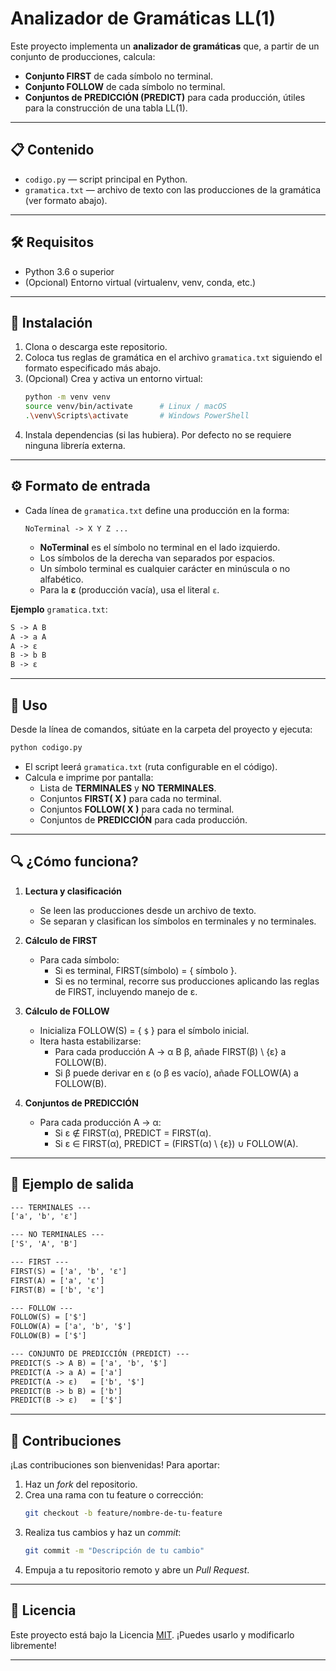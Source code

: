 # Analizador de Gramáticas LL(1)

Este proyecto implementa un **analizador de gramáticas** que, a partir de un conjunto de producciones, calcula:

- **Conjunto FIRST** de cada símbolo no terminal.
- **Conjunto FOLLOW** de cada símbolo no terminal.
- **Conjuntos de PREDICCIÓN (PREDICT)** para cada producción, útiles para la construcción de una tabla LL(1).

---

## 📋 Contenido

- `codigo.py` — script principal en Python.
- `gramatica.txt` — archivo de texto con las producciones de la gramática (ver formato abajo).

---

## 🛠 Requisitos

- Python 3.6 o superior
- (Opcional) Entorno virtual (virtualenv, venv, conda, etc.)

---

## 🚀 Instalación

1. Clona o descarga este repositorio.
2. Coloca tus reglas de gramática en el archivo `gramatica.txt` siguiendo el formato especificado más abajo.
3. (Opcional) Crea y activa un entorno virtual:
   ```bash
   python -m venv venv
   source venv/bin/activate      # Linux / macOS
   .\venv\Scripts\activate       # Windows PowerShell
   ```
4. Instala dependencias (si las hubiera). Por defecto no se requiere ninguna librería externa.

---

## ⚙️ Formato de entrada

- Cada línea de `gramatica.txt` define una producción en la forma:
  ```
  NoTerminal -> X Y Z ...
  ```
  - **NoTerminal** es el símbolo no terminal en el lado izquierdo.
  - Los símbolos de la derecha van separados por espacios.
  - Un símbolo terminal es cualquier carácter en minúscula o no alfabético.
  - Para la **ε** (producción vacía), usa el literal `ε`.

**Ejemplo** `gramatica.txt`:

```txt
S -> A B
A -> a A
A -> ε
B -> b B
B -> ε
```

---

## 📂 Uso

Desde la línea de comandos, sitúate en la carpeta del proyecto y ejecuta:

```bash
python codigo.py
```

- El script leerá `gramatica.txt` (ruta configurable en el código).
- Calcula e imprime por pantalla:
  - Lista de **TERMINALES** y **NO TERMINALES**.
  - Conjuntos **FIRST( X )** para cada no terminal.
  - Conjuntos **FOLLOW( X )** para cada no terminal.
  - Conjuntos de **PREDICCIÓN** para cada producción.

---

## 🔍 ¿Cómo funciona?

1. **Lectura y clasificación**

   - Se leen las producciones desde un archivo de texto.
   - Se separan y clasifican los símbolos en terminales y no terminales.

2. **Cálculo de FIRST**

   - Para cada símbolo:
     - Si es terminal, FIRST(símbolo) = { símbolo }.
     - Si es no terminal, recorre sus producciones aplicando las reglas de FIRST, incluyendo manejo de ε.

3. **Cálculo de FOLLOW**

   - Inicializa FOLLOW(S) = { `$` } para el símbolo inicial.
   - Itera hasta estabilizarse:
     - Para cada producción A → α B β, añade FIRST(β) \ {ε} a FOLLOW(B).
     - Si β puede derivar en ε (o β es vacío), añade FOLLOW(A) a FOLLOW(B).

4. **Conjuntos de PREDICCIÓN**

   - Para cada producción A → α:
     - Si ε ∉ FIRST(α), PREDICT = FIRST(α).
     - Si ε ∈ FIRST(α), PREDICT = (FIRST(α) \ {ε}) ∪ FOLLOW(A).

---

## 📝 Ejemplo de salida

```txt
--- TERMINALES ---
['a', 'b', 'ε']

--- NO TERMINALES ---
['S', 'A', 'B']

--- FIRST ---
FIRST(S) = ['a', 'b', 'ε']
FIRST(A) = ['a', 'ε']
FIRST(B) = ['b', 'ε']

--- FOLLOW ---
FOLLOW(S) = ['$']
FOLLOW(A) = ['a', 'b', '$']
FOLLOW(B) = ['$']

--- CONJUNTO DE PREDICCIÓN (PREDICT) ---
PREDICT(S -> A B) = ['a', 'b', '$']
PREDICT(A -> a A) = ['a']
PREDICT(A -> ε)   = ['b', '$']
PREDICT(B -> b B) = ['b']
PREDICT(B -> ε)   = ['$']
```

---

## 🤝 Contribuciones

¡Las contribuciones son bienvenidas! Para aportar:

1. Haz un *fork* del repositorio.
2. Crea una rama con tu feature o corrección:
   ```bash
   git checkout -b feature/nombre-de-tu-feature
   ```
3. Realiza tus cambios y haz un *commit*:
   ```bash
   git commit -m "Descripción de tu cambio"
   ```
4. Empuja a tu repositorio remoto y abre un *Pull Request*.

---

## 📄 Licencia

Este proyecto está bajo la Licencia [MIT](LICENSE). ¡Puedes usarlo y modificarlo libremente!

---


